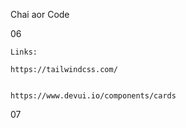 Chai aor Code



06

    Links:

    https://tailwindcss.com/


    https://www.devui.io/components/cards


07